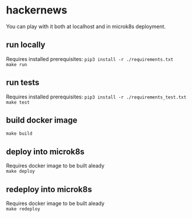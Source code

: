 # hackernews
You can play with it both at localhost and in microk8s deployment.

## run locally
Requires installed prerequisites: ```pip3 install -r ./requirements.txt```\
```make run```

## run tests
Requires installed prerequisites: ```pip3 install -r ./requirements_test.txt```\
```make test```

## build docker image
```make build```

## deploy into microk8s
Requires docker image to be built aleady\
```make deploy```

## redeploy into microk8s
Requires docker image to be built aleady\
```make redeploy```

